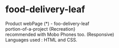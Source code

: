 # food-delivery-leaf
Product webPage (*) - foo-delivery-leaf<br>
portion-of-a-project {Recreation}<br>
recommended with Mobo Phones too. (Responsive)<br>
Languages used : HTML and CSS.
